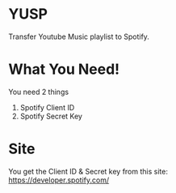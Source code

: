 # YUSP
Transfer Youtube Music playlist to Spotify.


# What You Need!
You need 2 things 
1. Spotify Client ID
2. Spotify Secret Key

# Site
You get the Client ID & Secret key from this site: https://developer.spotify.com/ 
